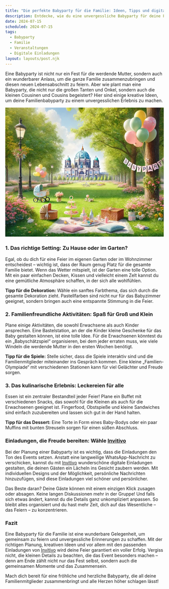 ```yaml
---
title: "Die perfekte Babyparty für die Familie: Ideen, Tipps und digitale Einladungen"
description: Entdecke, wie du eine unvergessliche Babyparty für deine Familie planst, von der Dekoration bis zu digitalen Einladungen, die persönliche Note verleihen.
date: 2024-07-15
scheduled: 2024-07-15
tags:
  - Babyparty
  - Familie
  - Veranstaltungen
  - Digitale Einladungen
layout: layouts/post.njk
---
```


Eine Babyparty ist nicht nur ein Fest für die werdende Mutter, sondern auch ein wunderbarer Anlass, um die ganze Familie zusammenzubringen und diesen neuen Lebensabschnitt zu feiern. Aber wie plant man eine Babyparty, die nicht nur die großen Tanten und Onkel, sondern auch die kleinen Cousinen und Cousins begeistert? Hier sind einige kreative Ideen, um deine Familienbabyparty zu einem unvergesslichen Erlebnis zu machen.

![Familien-Babyparty](/img/picnic-park.webp)

### 1. **Das richtige Setting: Zu Hause oder im Garten?**

Egal, ob du dich für eine Feier im eigenen Garten oder im Wohnzimmer entscheidest – wichtig ist, dass der Raum genug Platz für die gesamte Familie bietet. Wenn das Wetter mitspielt, ist der Garten eine tolle Option. Mit ein paar einfachen Decken, Kissen und vielleicht einem Zelt kannst du eine gemütliche Atmosphäre schaffen, in der sich alle wohlfühlen.

**Tipp für die Dekoration:** Wähle ein sanftes Farbthema, das sich durch die gesamte Dekoration zieht. Pastellfarben sind nicht nur für das Babyzimmer geeignet, sondern bringen auch eine entspannte Stimmung in die Feier.

### 2. **Familienfreundliche Aktivitäten: Spaß für Groß und Klein**

Plane einige Aktivitäten, die sowohl Erwachsene als auch Kinder ansprechen. Eine Bastelstation, an der die Kinder kleine Geschenke für das Baby gestalten können, ist eine tolle Idee. Für die Erwachsenen könntest du ein „Babyschätzspiel“ organisieren, bei dem jeder erraten muss, wie viele Windeln die werdende Mutter in den ersten Wochen benötigt.

**Tipp für die Spiele:** Stelle sicher, dass die Spiele interaktiv sind und die Familienmitglieder miteinander ins Gespräch kommen. Eine kleine „Familien-Olympiade“ mit verschiedenen Stationen kann für viel Gelächter und Freude sorgen.

### 3. **Das kulinarische Erlebnis: Leckereien für alle**

Essen ist ein zentraler Bestandteil jeder Feier! Plane ein Buffet mit verschiedenen Snacks, das sowohl für die Kleinen als auch für die Erwachsenen geeignet ist. Fingerfood, Obstspieße und kleine Sandwiches sind einfach zuzubereiten und lassen sich gut in der Hand halten.

**Tipp für das Dessert:** Eine Torte in Form eines Baby-Bodys oder ein paar Muffins mit bunten Streuseln sorgen für einen süßen Abschluss.

### **Einladungen, die Freude bereiten: Wähle [Invitivo](https://invitivo.com/create)**

Bei der Planung einer Babyparty ist es wichtig, dass die Einladungen den Ton des Events setzen. Anstatt eine langweilige WhatsApp-Nachricht zu verschicken, kannst du mit [Invitivo](https://invitivo.com/) wunderschöne digitale Einladungen gestalten, die deinen Gästen ein Lächeln ins Gesicht zaubern werden. Mit individuellen Designs und der Möglichkeit, persönliche Nachrichten hinzuzufügen, sind diese Einladungen viel schöner und persönlicher.

Das Beste daran? Deine Gäste können mit einem einzigen Klick zusagen oder absagen. Keine langen Diskussionen mehr in der Gruppe! Und falls sich etwas ändert, kannst du die Details ganz unkompliziert anpassen. So bleibt alles organisiert und du hast mehr Zeit, dich auf das Wesentliche – das Feiern – zu konzentrieren.

### **Fazit**

Eine Babyparty für die Familie ist eine wunderbare Gelegenheit, um gemeinsam zu feiern und unvergessliche Erinnerungen zu schaffen. Mit der richtigen Planung, kreativen Ideen und vor allem mit den passenden Einladungen von [Invitivo](https://invitivo.com/) wird deine Feier garantiert ein voller Erfolg. Vergiss nicht, die kleinen Details zu beachten, die das Event besonders machen – denn am Ende zählt nicht nur das Fest selbst, sondern auch die gemeinsamen Momente und das Zusammensein.

Mach dich bereit für eine fröhliche und herzliche Babyparty, die all deine Familienmitglieder zusammenbringt und alle Herzen höher schlagen lässt!
